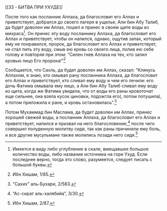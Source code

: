 [[33 - БИТВА ПРИ УХУДЕ]]

После того как посланник Аллаха, да благословит его Аллах и приветствует, добрался до своего лагеря в ущелье, Али бин Абу Талиб, да будет доволен им Аллах, пошел и принес в своем щите воды из михраса[^1]. Он принес эту воду посланнику Аллаха, да благословит его Аллах и приветствует, чтобы он напился, однако, ощутив запах, который ему не понравился, пророк, да благословит его Аллах и приветствует, не стал пить эту воду, смыв ею кровь со своего лица, полив ею себе голову и повторяя при этом: “Силен гнев Аллаха на тех, кто залил кровью лицо Его пророка!”[^2]

Сообщается, что Сахль, да будет доволен им Аллах, сказал: “Клянусь Аллахом, я знаю, кто омывал рану посланника Аллаха, да благословит его Аллах и приветствует, кто сливал ему воду и чем его лечили: его дочь Фатима омывала ему лицо, а Али бин Абу Талиб сливал ему воду из щита, когда же Фатима увидела, что от воды его раны кровоточат еще сильнее, она взяла кусок циновки, подожгла его(, потом потушила), а потом приложила к ране, и кровь остановилась”.[^3]

Потом Мухаммад бин Маслама, да будет доволен им Аллах, принес хорошей свежей воды, а посланник Аллаха, да благословит его Аллах и приветствует, напился и призвал на него благословение,[^4] после чего совершил полуденную молитву сидя, так как раны причиняли ему боль, и все другие мусульмане также молились позади него сидя.[^5]

[^1]: Имеется в виду либо углубление в скале, вмещавшее большое количество воды, либо название источника на горе Ухуд. Если последнее верно, тогда это слово, разумеется, следует писать с большой буквы.

[^2]: Ибн Хишам, 1/85.

[^3]: “Сахих” аль-Бухари, 2/583.

[^4]: “Ас-сират аль-халябийа”, 3/30.

[^5]: Ибн Хишам, 2/87.

